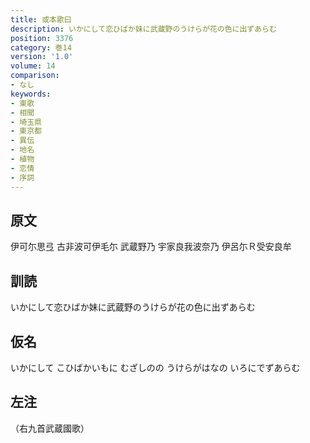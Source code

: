 ```yaml
---
title: 或本歌曰
description: いかにして恋ひばか妹に武蔵野のうけらが花の色に出ずあらむ
position: 3376
category: 巻14
version: '1.0'
volume: 14
comparison:
- なし
keywords:
- 東歌
- 相聞
- 埼玉県
- 東京都
- 異伝
- 地名
- 植物
- 恋情
- 序詞
---
```


## 原文

伊可尓思弖 古非波可伊毛尓 武蔵野乃 宇家良我波奈乃 伊呂尓Ｒ受安良牟

## 訓読

いかにして恋ひばか妹に武蔵野のうけらが花の色に出ずあらむ

## 仮名

いかにして こひばかいもに むざしのの うけらがはなの いろにでずあらむ

## 左注

（右九首武蔵國歌）
